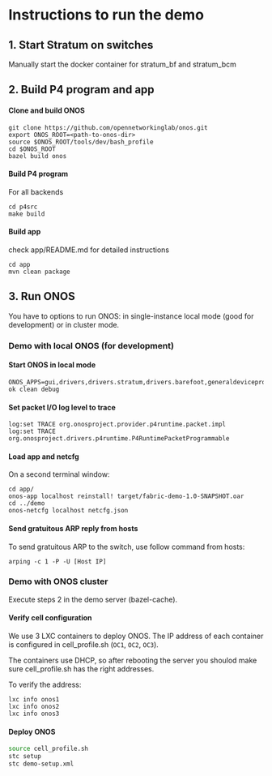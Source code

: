 # Instructions to run the demo

## 1. Start Stratum on switches

Manually start the docker container for stratum_bf and stratum_bcm

## 2. Build P4 program and app

#### Clone and build ONOS

```
git clone https://github.com/opennetworkinglab/onos.git
export ONOS_ROOT=<path-to-onos-dir>
source $ONOS_ROOT/tools/dev/bash_profile
cd $ONOS_ROOT
bazel build onos
```

#### Build P4 program

For all backends

```
cd p4src
make build
```

#### Build app

check app/README.md for detailed instructions

```
cd app
mvn clean package
```

## 3. Run ONOS

You have to options to run ONOS: in single-instance local mode (good for
development) or in cluster mode.

###  Demo with local ONOS (for development)

#### Start ONOS in local mode

```
ONOS_APPS=gui,drivers,drivers.stratum,drivers.barefoot,generaldeviceprovider,netcfghostprovider,lldpprovider,proxyarp ok clean debug
```

#### Set packet I/O log level to trace
```
log:set TRACE org.onosproject.provider.p4runtime.packet.impl
log:set TRACE org.onosproject.drivers.p4runtime.P4RuntimePacketProgrammable
```

#### Load app and netcfg

On a second terminal window:

```
cd app/
onos-app localhost reinstall! target/fabric-demo-1.0-SNAPSHOT.oar
cd ../demo
onos-netcfg localhost netcfg.json
```

#### Send gratuitous ARP reply from hosts

To send gratuitous ARP to the switch, use follow command from hosts:
```
arping -c 1 -P -U [Host IP]
```

### Demo with ONOS cluster

Execute steps 2 in the demo server (bazel-cache).

#### Verify cell configuration

We use 3 LXC containers to deploy ONOS. The IP address of each container is
configured in cell_profile.sh (`OC1`, `OC2`, `OC3`).

The containers use DHCP, so after rebooting the server you shoulod make sure
cell_profile.sh has the right addresses.

To verify the address:
```
lxc info onos1
lxc info onos2
lxc info onos3
```

#### Deploy ONOS

```bash
source cell_profile.sh
stc setup
stc demo-setup.xml
```